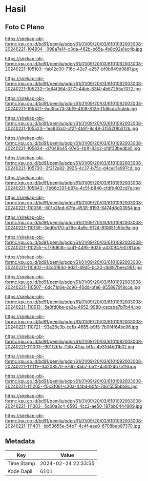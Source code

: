 # Hasil

## Foto C Plano

https://sirekap-obj-formc.kpu.go.id/bd91/pemilu/pdpr/61/01/09/20/03/6101092003008-20240221-104904--098a7a14-c3da-462b-b65a-4b8c92a1ec4b.jpg

https://sirekap-obj-formc.kpu.go.id/bd91/pemilu/pdpr/61/01/09/20/03/6101092003008-20240221-105103--fab12c00-716c-42e7-a257-bf9b649d9881.jpg

https://sirekap-obj-formc.kpu.go.id/bd91/pemilu/pdpr/61/01/09/20/03/6101092003008-20240221-105232--1d84f364-3771-44bb-83f4-4b57255e7072.jpg

https://sirekap-obj-formc.kpu.go.id/bd91/pemilu/pdpr/61/01/09/20/03/6101092003008-20240221-105421--bc3fcc73-3bf9-4f08-812e-f1d6cdc7cdeb.jpg

https://sirekap-obj-formc.kpu.go.id/bd91/pemilu/pdpr/61/01/09/20/03/6101092003008-20240221-105523--1ea833c0-cf2f-4b91-8c48-31552f8b312b.jpg

https://sirekap-obj-formc.kpu.go.id/bd91/pemilu/pdpr/61/01/09/20/03/6101092003008-20240221-105634--d7048b45-97e5-4b1f-83c2-cfdf33bedba0.jpg

https://sirekap-obj-formc.kpu.go.id/bd91/pemilu/pdpr/61/01/09/20/03/6101092003008-20240221-105730--2f212a82-3925-4c37-b75c-d4cec1e997cd.jpg

https://sirekap-obj-formc.kpu.go.id/bd91/pemilu/pdpr/61/01/09/20/03/6101092003008-20240221-105843--7b66c331-b97e-4c5f-b846-cfdfb403cd7e.jpg

https://sirekap-obj-formc.kpu.go.id/bd91/pemilu/pdpr/61/01/09/20/03/6101092003008-20240221-110056--801b2fed-67fe-4538-8193-6474d8d03954.jpg

https://sirekap-obj-formc.kpu.go.id/bd91/pemilu/pdpr/61/01/09/20/03/6101092003008-20240221-110159--3ed0c170-a79e-4a9c-9f24-810651c55c9a.jpg

https://sirekap-obj-formc.kpu.go.id/bd91/pemilu/pdpr/61/01/09/20/03/6101092003008-20240221-110255--cf79d63b-ca41-4495-9d35-a430947e0781.jpg

https://sirekap-obj-formc.kpu.go.id/bd91/pemilu/pdpr/61/01/09/20/03/6101092003008-20240221-110402--03c4184d-9d31-49d5-bc20-db887beec961.jpg

https://sirekap-obj-formc.kpu.go.id/bd91/pemilu/pdpr/61/01/09/20/03/6101092003008-20240221-110507--6dc71d6e-2c96-40dd-bfa6-955887919cce.jpg

https://sirekap-obj-formc.kpu.go.id/bd91/pemilu/pdpr/61/01/09/20/03/6101092003008-20240221-110613--5a8fd0be-ca2a-4652-9980-cacaba7b7b44.jpg

https://sirekap-obj-formc.kpu.go.id/bd91/pemilu/pdpr/61/01/09/20/03/6101092003008-20240221-110721--93a26e3b-ccfb-4665-b9f5-7b0f4f64bc06.jpg

https://sirekap-obj-formc.kpu.go.id/bd91/pemilu/pdpr/61/01/09/20/03/6101092003008-20240221-111003--901f2b1a-f1db-41ba-bf1a-4b31d4b01b02.jpg

https://sirekap-obj-formc.kpu.go.id/bd91/pemilu/pdpr/61/01/09/20/03/6101092003008-20240221-111111--34208570-e70b-45b7-bb11-4a0024b75116.jpg

https://sirekap-obj-formc.kpu.go.id/bd91/pemilu/pdpr/61/01/09/20/03/6101092003008-20240221-111205--f0c3f061-c20a-44bd-b0fd-7d61555bbb8c.jpg

https://sirekap-obj-formc.kpu.go.id/bd91/pemilu/pdpr/61/01/09/20/03/6101092003008-20240221-111303--5c60a3c4-6593-4cc2-ae50-187bb0444909.jpg

https://sirekap-obj-formc.kpu.go.id/bd91/pemilu/pdpr/61/01/09/20/03/6101092003008-20240221-111401--bb53655e-54b7-4c4f-aae0-6708beb87370.jpg


## Metadata

| Key        | Value               |
| ---------- | ------------------- |
| Time Stamp | 2024-02-24 22:33:55 |
| Kode Dapil | 6101                |




